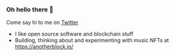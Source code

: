 ### Oh hello there 👋

Come say hi to me on [Twitter](https://twitter.com/whitefluffyC)

- I like open source software and blockchain stuff
- Building, thinking about and experimenting with music NFTs at https://anotherblock.io/
